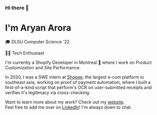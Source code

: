 ### Hi there 👋

# I'm Aryan Arora

🎓 DLSU Computer Science '22

👨‍💻 Tech Enthusiast

I'm currently a Shopify Developer in Montreal 🌆 where I work on Product Customization and Site Performance.

In 2020, I was a SWE intern at [Shopee](https://shopee.ph/), the largest e-com platform in southeast asia, working on proof of payment automation, where I built a first-of-a-kind script that perform's OCR on user-submitted receipts and verifies it's legitimacy via cross-checking.

Want to learn more about my work? Check out my [website](https://aryanarora.vercel.app/).<br>
Feel free to add me over on [LinkedIn](https://www.linkedin.com/in/aryanxarora/)! I'm always down to chat.

